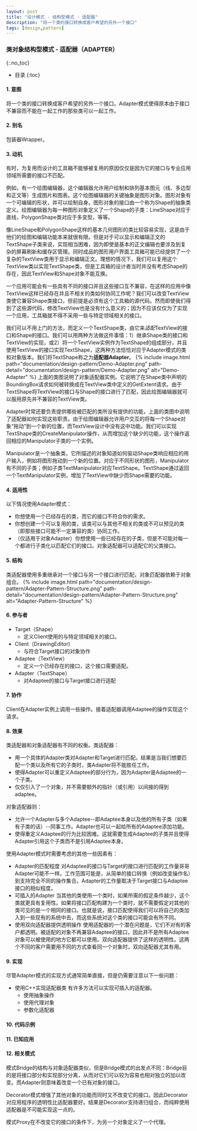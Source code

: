 ```yaml
---
layout: post
title: "设计模式 - 结构型模式 - 适配器"
description: "将一个类的接口转换成客户希望的另外一个接口"
tags: [design,pattern]
---
```


### 类对象结构型模式 - 适配器（ADAPTER）
{:.no_toc}

* 目录
{:toc}

#### 1. 意图
将一个类的接口转换成客户希望的另外一个接口。Adapter模式使得原本由于接口不兼容而不能在一起工作的那些类可以一起工作。

#### 2. 别名
包装器Wrapper。

#### 3. 动机
有时，为复用而设计的工具箱不能够被复用的原因仅仅是因为它的接口与专业应用领域所需要的接口不匹配。

例如，有一个绘图编辑器，这个编辑器允许用户绘制和排列基本图元（线、多边型和正文等）生成图片和图表。这个绘图编辑器的关键抽象是图形对象。图形对象有一个可编辑的形状，并可以绘制自身。图形对象的接口由一个称为Shape的抽象类定义。绘图编辑器为每一种图形对象定义了一个Shape的子类：LineShape对应于直线，PolygonShape类对应于多变型，等等。

像LineShape和PolygonShape这样的基本几何图形的类比较容易实现，这是由于他们的绘图和编辑功能本来就很有限。但是对于可以显示和编辑正文的TextShape子类来说，实现相当困难，因为即使是基本的正文编辑也要涉及到复杂的屏幕刷新和缓存区管理。同时成品的图形用户界面工具箱可能已经提供了一个复杂的TextView类用于显示和编辑正文。理想的情况下，我们可以复用这个TextView类以实现TextShape类，但是工具箱的设计者当时并没有考虑Shape的存在，因此TextView和Shape对象不能互换。

一个应用可能会有一些具有不同的接口并且这些接口互不兼容，在这样的应用中像TextView这样已经存在并且不相关的类如何协同工作呢？我们可以改变TextView类使它兼容Shape类接口，但前提是必须有这个工具箱的源代码。然而即使我们得到了这些源代码，修改TextView也是没有什么意义的；因为不应该仅仅为了实现一个应用，工具箱就不得不采用一些与特定领域相关的接口。

我们可以不用上门的方法，而定义一个TextShape类，由它来*适配*TextView的接口和Shape的接口。我们可以用两种方法做这件事情：1）继承Shape类的接口和TextView的实现，或2）将一个TextView实例作为TextShape的组成部分，并且使用TextView的接口实现TextShape，这两种方法恰恰对应于Adapter模式的类和对象版本。我们将TextShape称之为**适配器Adapter**。
{% include image.html path="documentation/design-pattern/Demo-Adapter.png" path-detail="documentation/design-pattern/Demo-Adapter.png" alt="Demo-Adapter" %}
上面的类图说明了对象适配器实例。它说明了在Shape类中声明的BoundingBox请求如何被转换成在TextView类中定义的GetExtent请求。由于TextShape将TextView的接口与Shape的接口进行了匹配，因此绘图编辑器就可以服用原先并不兼容的TextView类。

Adapter时常还要负责提供哪些被匹配的类所没有提供的功能，上面的类图中说明了适配器如何实现这些职责。由于绘图编辑器允许用户交互的将每一个Shape对象“拖动”到一个新的位置，而TextView设计中没有这中功能。我们可以实现TextShape类的CreateManipulator操作，从而增加这个缺少的功能，这个操作返回相应的Manipulator子类的一个实例。

Manipulator是一个抽象类，它所描述的对象知道如何驱动Shape类响应相应的用户输入，例如将图形拖动到一个新的位置。对应于不同形状的图形，Manipulator有不同的子类；例如子类TextManipulator对应TextShape。TextShape通过返回一个TextManipulator实例，增加了TextView中缺少而Shape需要的功能。

#### 4. 适用性
以下情况使用Adapter模式：
* 你想使用一个已经存在的类，而它的接口不符合你的需求。
* 你想创建一个可以复用的类，该类可以与其他不相关的类或不可以预见的类（即那些接口可能不一定兼容的类）协同工作。
* （仅适用于对象Adapter）你想使用一些已经存在的子类，但是不可能对每一个都进行子类化以匹配它们的接口。对象适配器可以适配它的父类接口。

#### 5. 结构
类适配器使用多重继承对一个接口与另一个接口进行匹配，对象匹配器依赖于对象组合。
{% include image.html path="documentation/design-pattern/Adapter-Pattern-Structure.png" path-detail="documentation/design-pattern/Adapter-Pattern-Structure.png" alt="Adapter-Pattern-Structure" %}

#### 6. 参与者
* Target（Shape）
    - 定义Client使用的与特定领域相关的接口。
* Client（DrawingEditor)
    - 与符合Target接口的对象协作
* Adaptee（TextView）
    - 定义一个已经存在的接口，这个接口需要适配。
* Adapter（TextShape）
    - 对Adaptee的接口与Target接口进行适配

#### 7. 协作
Client在Adapter实例上调用一些操作。接着适配器调用Adaptee的操作实现这个请求。

#### 8. 效果
类适配器和对象适配器有不同的权衡。类适配器：
* 用一个具体的Adapter类对Adapter和Target进行匹配。结果是当我们想要匹配一个类以及所有它的子类时，类Adapter将不能胜任工作。
* 使得Adapter可以重定义Adaptee的部分行为，因为Adapter是Adaptee的一个子类。
* 仅仅引入了一个对象，并不需要额外的指针（或引用）以间接的得到adaptee。

对象适配器则：
* 允许一个Adapter与多个Adaptee--即Adaptee本身以及他的所有子类（如果有子类的话）--同事工作。Adapter也可以一起给所有的Adaptee添加功能。
* 使得重定义Adaptee的行为比较困难。这就需要生成Adaptee的子类并且使得Adapter引用这个子类而不是引用Adaptee本身。

使用Adapter模式时需要考虑的其他一些因素有：
* Adapter的匹配程度
  对Adaptee的接口与Target的接口进行匹配的工作量哥哥Adapter可能不一样。工作范围可能是，从简单的接口转换（例如改变操作名）到支持完全不同的操作集合。Adapter的工作量取决于Target接口与Adaptee接口的相似程度。
* 可插入的Adapter
  当其他的类使用一个类时，如果所需的假定条件越少，这个类就更具有复用性。如果将接口匹配构建为一个类时，就不需要假定对其他的类可见的是一个相同的接口。也就是说，接口匹配使得我们可以将自己的类加入到一些现有的系统中去，而这些系统对这个类的接口可能会有所不同。
* 使用双向适配器提供透明操作
  使用适配器的一个潜在问题是，它们不对有的客户都透明。被适配的对象不再兼容Adaptee的接口，因此并不是所有Adaptee对象可以被使用的地方它都可以使用。双向适配器提供了这样的透明性。这两个不同的客户需要用不同的方式查看同一个对象时，双向适配器尤其有用。
  
#### 9. 实现
尽管Adapter模式的实现方式通常简单直接，但是仍需要注意以下一些问题：
* 使用C++实现适配器类  有许多方法可以实现可插入的适配器。
    - 使用抽象操作
    - 使用代理对象
    - 参数化适配器

#### 10. 代码示例

#### 11. 已知应用

#### 12. 相关模式
模式Bridge的结构与对象适配器类似，但是Bridge模式的出发点不同：Bridge目的是将接口部分和实现部分分离，从而对它们可以较为容易也相对独立的加以改变。而Adapter则意味着改变一个已有对象的接口。

Decorator模式增强了其他对象的功能而同时又不改变它的接口。因此Decorator对应用程序的透明性比适配器要好。结果是Decorator支持递归组合，而纯粹使用适配器是不可能实现这一点的。

模式Proxy在不改变它的接口的条件下，为另一个对象定义了一个代理。



